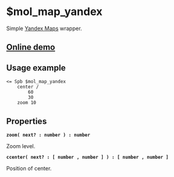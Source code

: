 # $mol_map_yandex

Simple [Yandex Maps](https://tech.yandex.ru/maps/doc/jsapi/2.1/) wrapper.

## [Online demo](http://eigenmethod.github.io/mol/#demo=mol_map_yandex)

## Usage example

```
<= Spb $mol_map_yandex
	center /
		60
		30
	zoom 10
```

## Properties

**`zoom( next? : number ) : number`**

Zoom level.

**`ccenter( next? : [ number , number ] ) : [ number , number ]`**

Position of center.

